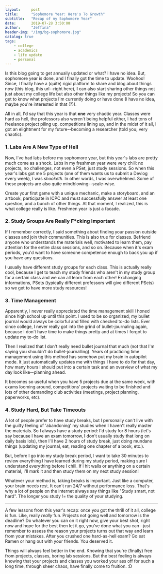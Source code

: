 ```yaml
---
layout:     post
title:      "Sophomore Year: Here's To Growth"
subtitle:   "Recap of my Sophomore Year"
date:       2019-07-28 3:50:00
author:     "Jeffina"
header-img: "/img/bg-sophomore.jpg"
catalog: true
tags:
    - college
    - academics
    - life update
    - personal
---
```

Is this blog going to get annually updated or what? I have no idea. But, sophomore year is done, and I finally got the time to update. Woohoo! Since, I finally have a (quite) rigid platform to share and blog about things now (this blog, this url--right here), I can also start sharing other things not just about my college life but also other things like my projects! So you can get to know what projects I'm currently doing or have done (I have no idea, maybe you're interested in that (?)).

All in all, I'd say that this year is that **one** very chaotic year. Classes were hard as hell, the professors also weren't being helpful either, I had tons of freelance project piling up, competitions lining up, and in the midst of it all, I got an elightment for my future--becoming a researcher (told you, very chaotic).

### 1. Labs Are A New Type of Hell
Now, I've had labs before my sophomore year, but this year's labs are pretty much come as a shock. Labs in my freshmen year were very chill: no projects, no challenges, not even a PSet, just study sessions. So when this year's labs got me 5 projects (one of them wants us to submit a Devlog every week), I was *shooketh*. In other words, I was overwhelmed. Some of these projects are also quite mindblowing--scale-wise.

Create your first game with a unique mechanic, make a storyboard, and an artbook, participate in ICPC and must successfully answer at least one question, and a bunch of other things. At that moment, I realized, this is what college really is like. Freshmen year is just a facade.

### 2. Study Groups Are Really F*cking Important
If I remember correctly, I said something about finding your passion outside classes and join their communities. This is also true for classes. Befriend anyone who understands the materials well, motivated to learn them, pay attention for the entire class sessions, and so on. Because when it's exam periods, you'd want to have someone competence enough to back you up if you have any questions.

I usually have different study groups for each class. This is actually really cool, because I get to teach my study friends who aren't in my study group for a certain class and we can all learn from each other! Exchanging informations, PSets (typically different professors will give different PSets) so we get to have more study resources!

### 3. Time Management
Apparently, I never really appreciated the time management skill I honed since high school up until this point. I used to be so organized; my bullet journal would always be colorful and filled with checked to-do lists. Ever since college, I never really got into the grind of bullet-journaling again, because I don't have time to make things pretty and at times I forgot to update my to-do list.

Then I realized that I don't really need bullet journal that much (not that I'm saying you shouldn't do bullet-journalling). Years of practicing time management using this method has somehow put my brain in autopilot mode. It just automatically updates me with things I have to do for that day, how many hours I should put into a certain task and an overview of what my day look like--planning ahead.

It becomes so useful when you have 5 projects due at the same week, with exams looming around, competitions' projects waiting to be finished and lots of other demanding club activities (meetings, project planning, paperworks, etc).

### 4. Study Hard, But Take Timeouts
A lot of people prefer to have study breaks, but I personally can't live with the guilty feeling of 'abandoning' my studies when I haven't really master the materials. So I always have a study period: I'd study for 8 hours (let's say because I have an exam tomorrow, I don't usually study that long on daily basis lols), then I'll have 2 hours of study break, just doing mundane things (updating my journal, eat, reading one chapter of a book, etc.).

But, before I go into my study break period, I want to take 30 minutes to review everything I have learned during my study period, making sure I understand everything before I chill. If I hit walls or anything on a certain material, I'll mark it and then study them on my next study session!

Whatever your method is, taking breaks is important. Just like a computer, your brain needs rest. It can't run 24/7 without performance loss. That's why a lot of people on the internet always say things like "Study smart, not hard". The longer you study != the quality of your studying.

---

A few lessons from this year's recap: once you got the thrill of it all, college is fun. Like, really *really* fun. Projects not going well and tomorrow is the deadline? Do whatever you can on it right now, give your best shot, right now and hope for the best then let it go, you've done what you can--just remember to assess the reason your projects turns out that way and learn from your mistakes. After you crushed one hard-as-hell exam? Go eat Ramen or hang out with your friends. You deserved it.

Things will always feel better in the end. Knowing that you're (finally) free from projects, classes, boring lab sessions. But the best feeling is always knowing that your projects and classes you worked your ass off for such a long time, through sheer chaos, have finally come to fruition. :D
